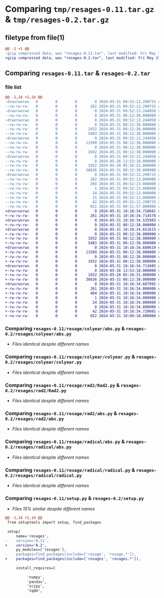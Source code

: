 # Comparing `tmp/resages-0.11.tar.gz` & `tmp/resages-0.2.tar.gz`

## filetype from file(1)

```diff
@@ -1 +1 @@
-gzip compressed data, was "resages-0.11.tar", last modified: Fri May 31 09:52:13 2024, max compression
+gzip compressed data, was "resages-0.2.tar", last modified: Fri May 31 10:16:34 2024, max compression
```

## Comparing `resages-0.11.tar` & `resages-0.2.tar`

### file list

```diff
@@ -1,24 +1,24 @@
-drwxrwxrwx   0        0        0        0 2024-05-31 09:52:13.290733 resages-0.11/
--rw-rw-rw-   0        0        0      262 2024-05-31 09:52:13.290733 resages-0.11/PKG-INFO
-drwxrwxrwx   0        0        0        0 2024-05-31 09:52:13.244050 resages-0.11/resage/
--rw-rw-rw-   0        0        0        0 2024-05-31 08:12:38.000000 resages-0.11/resage/__init__.py
-drwxrwxrwx   0        0        0        0 2024-05-31 09:52:13.244050 resages-0.11/resage/colyear/
--rw-rw-rw-   0        0        0        0 2024-05-31 08:12:38.000000 resages-0.11/resage/colyear/__init__.py
--rw-rw-rw-   0        0        0     1932 2024-05-31 08:12:38.000000 resages-0.11/resage/colyear/abs.py
--rw-rw-rw-   0        0        0     5483 2024-05-31 08:12:38.000000 resages-0.11/resage/colyear/colyear.py
-drwxrwxrwx   0        0        0        0 2024-05-31 09:52:13.244050 resages-0.11/resage/rad2/
--rw-rw-rw-   0        0        0    11599 2024-05-31 08:12:38.000000 resages-0.11/resage/rad2/Rad2.py
--rw-rw-rw-   0        0        0        0 2024-05-31 08:12:38.000000 resages-0.11/resage/rad2/__init__.py
--rw-rw-rw-   0        0        0     1932 2024-05-31 08:12:38.000000 resages-0.11/resage/rad2/abs.py
-drwxrwxrwx   0        0        0        0 2024-05-31 09:52:13.244050 resages-0.11/resage/radical/
--rw-rw-rw-   0        0        0        0 2024-05-26 13:53:18.000000 resages-0.11/resage/radical/__init__.py
--rw-rw-rw-   0        0        0     1932 2024-05-28 05:16:31.000000 resages-0.11/resage/radical/abs.py
--rw-rw-rw-   0        0        0    36636 2024-05-31 08:12:38.000000 resages-0.11/resage/radical/radical.py
-drwxrwxrwx   0        0        0        0 2024-05-31 09:52:13.290733 resages-0.11/resages.egg-info/
--rw-rw-rw-   0        0        0      262 2024-05-31 09:52:13.000000 resages-0.11/resages.egg-info/PKG-INFO
--rw-rw-rw-   0        0        0      394 2024-05-31 09:52:13.000000 resages-0.11/resages.egg-info/SOURCES.txt
--rw-rw-rw-   0        0        0        1 2024-05-31 09:52:13.000000 resages-0.11/resages.egg-info/dependency_links.txt
--rw-rw-rw-   0        0        0       24 2024-05-31 09:52:13.000000 resages-0.11/resages.egg-info/requires.txt
--rw-rw-rw-   0        0        0       15 2024-05-31 09:52:13.000000 resages-0.11/resages.egg-info/top_level.txt
--rw-rw-rw-   0        0        0       42 2024-05-31 09:52:13.290733 resages-0.11/setup.cfg
--rw-rw-rw-   0        0        0      651 2024-05-31 09:51:57.000000 resages-0.11/setup.py
+drwxrwxrwx   0        0        0        0 2024-05-31 10:16:34.720601 resages-0.2/
+-rw-rw-rw-   0        0        0      261 2024-05-31 10:16:34.714578 resages-0.2/PKG-INFO
+drwxrwxrwx   0        0        0        0 2024-05-31 10:16:34.535993 resages-0.2/resages/
+-rw-rw-rw-   0        0        0        0 2024-05-31 08:12:38.000000 resages-0.2/resages/__init__.py
+drwxrwxrwx   0        0        0        0 2024-05-31 10:16:34.651615 resages-0.2/resages/colyear/
+-rw-rw-rw-   0        0        0        0 2024-05-31 08:12:38.000000 resages-0.2/resages/colyear/__init__.py
+-rw-rw-rw-   0        0        0     1932 2024-05-31 08:12:38.000000 resages-0.2/resages/colyear/abs.py
+-rw-rw-rw-   0        0        0     5483 2024-05-31 08:12:38.000000 resages-0.2/resages/colyear/colyear.py
+drwxrwxrwx   0        0        0        0 2024-05-31 10:16:34.680619 resages-0.2/resages/rad2/
+-rw-rw-rw-   0        0        0    11599 2024-05-31 08:12:38.000000 resages-0.2/resages/rad2/Rad2.py
+-rw-rw-rw-   0        0        0        0 2024-05-31 08:12:38.000000 resages-0.2/resages/rad2/__init__.py
+-rw-rw-rw-   0        0        0     1932 2024-05-31 08:12:38.000000 resages-0.2/resages/rad2/abs.py
+drwxrwxrwx   0        0        0        0 2024-05-31 10:16:34.713605 resages-0.2/resages/radical/
+-rw-rw-rw-   0        0        0        0 2024-05-26 13:53:18.000000 resages-0.2/resages/radical/__init__.py
+-rw-rw-rw-   0        0        0     1932 2024-05-28 05:16:31.000000 resages-0.2/resages/radical/abs.py
+-rw-rw-rw-   0        0        0    36636 2024-05-31 08:12:38.000000 resages-0.2/resages/radical/radical.py
+drwxrwxrwx   0        0        0        0 2024-05-31 10:16:34.607995 resages-0.2/resages.egg-info/
+-rw-rw-rw-   0        0        0      261 2024-05-31 10:16:34.000000 resages-0.2/resages.egg-info/PKG-INFO
+-rw-rw-rw-   0        0        0      404 2024-05-31 10:16:34.000000 resages-0.2/resages.egg-info/SOURCES.txt
+-rw-rw-rw-   0        0        0        1 2024-05-31 10:16:34.000000 resages-0.2/resages.egg-info/dependency_links.txt
+-rw-rw-rw-   0        0        0       24 2024-05-31 10:16:34.000000 resages-0.2/resages.egg-info/requires.txt
+-rw-rw-rw-   0        0        0        8 2024-05-31 10:16:34.000000 resages-0.2/resages.egg-info/top_level.txt
+-rw-rw-rw-   0        0        0       42 2024-05-31 10:16:34.720601 resages-0.2/setup.cfg
+-rw-rw-rw-   0        0        0      652 2024-05-31 10:09:10.000000 resages-0.2/setup.py
```

### Comparing `resages-0.11/resage/colyear/abs.py` & `resages-0.2/resages/colyear/abs.py`

 * *Files identical despite different names*

### Comparing `resages-0.11/resage/colyear/colyear.py` & `resages-0.2/resages/colyear/colyear.py`

 * *Files identical despite different names*

### Comparing `resages-0.11/resage/rad2/Rad2.py` & `resages-0.2/resages/rad2/Rad2.py`

 * *Files identical despite different names*

### Comparing `resages-0.11/resage/rad2/abs.py` & `resages-0.2/resages/rad2/abs.py`

 * *Files identical despite different names*

### Comparing `resages-0.11/resage/radical/abs.py` & `resages-0.2/resages/radical/abs.py`

 * *Files identical despite different names*

### Comparing `resages-0.11/resage/radical/radical.py` & `resages-0.2/resages/radical/radical.py`

 * *Files identical despite different names*

### Comparing `resages-0.11/setup.py` & `resages-0.2/setup.py`

 * *Files 15% similar despite different names*

```diff
@@ -1,14 +1,14 @@
 from setuptools import setup, find_packages
 
 setup(
     name='resages',
-    version='0.11',
+    version='0.2',
     py_modules=['resages'],
-    packages=find_packages(include=['resage', 'resage.*']),
+    packages=find_packages(include=['resages', 'resages.*']),
     
     install_requires=[
         
          'numpy',
          'pandas',
          'scipy',
          'tqdm',
```

